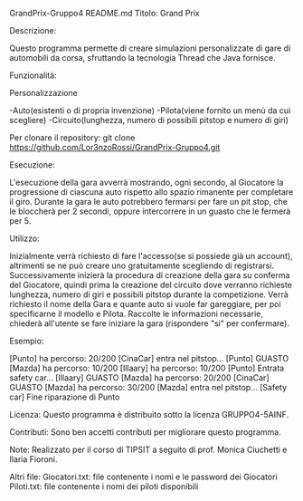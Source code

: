 GrandPrix-Gruppo4 README.md
Titolo: Grand Prix

Descrizione:

Questo programma permette di creare simulazioni personalizzate di gare di automobili da corsa, sfruttando
la tecnologia Thread che Java fornisce.

Funzionalità:

Personalizzazione

-Auto(esistenti o di propria invenzione)
-Pilota(viene fornito un menù da cui scegliere)
-Circuito(lunghezza, numero di possibili pitstop e numero di giri)

Per clonare il repository: git clone https://github.com/Lor3nzoRossi/GrandPrix-Gruppo4.git

Esecuzione:

L'esecuzione della gara avverrà mostrando, ogni secondo, al Giocatore la progressione di ciascuna auto rispetto allo
spazio rimanente per completare il giro.
Durante la gara le auto potrebbero fermarsi per fare un pit stop, che le bloccherà per 2 secondi,
oppure intercorrere in un guasto che le fermerà per 5.

Utilizzo:

Inizialmente verrà richiesto di fare l'accesso(se si possiede già un account), altrimenti se ne
può creare uno gratuitamente scegliendo di registrarsi.
Successivamente inizierà la procedura di creazione della gara su conferma del Giocatore, quindi prima la
creazione del circuito dove verranno richieste lunghezza, numero di giri e possibili pitstop durante la
competizione. Verrà richiesto il nome della Gara e quante auto si vuole far gareggiare, per poi specificarne
il modello e Pilota.
Raccolte le informazioni necessarie, chiederà all'utente se fare iniziare la gara (rispondere "si" per confermare).

Esempio:

[Punto] ha percorso: 20/200
[CinaCar] entra nel pitstop...
[Punto] GUASTO
[Mazda] ha percorso: 10/200
[Illaary] ha percorso: 10/200
[Punto] Entrata safety car...
[Illaary] GUASTO
[Mazda] ha percorso: 20/200
[CinaCar] GUASTO
[Mazda] ha percorso: 30/200
[Mazda] entra nel pitstop...
[Safety car] Fine riparazione di Punto

Licenza:
Questo programma è distribuito sotto la licenza GRUPPO4-5AINF.

Contributi:
Sono ben accetti contributi per migliorare questo programma. 

Note:
Realizzato per il corso di TIPSIT a seguito di prof. Monica Ciuchetti e Ilaria Fioroni.

Altri file:
Giocatori.txt: file contenente i nomi e le password dei Giocatori
Piloti.txt: file contenente i nomi dei piloti disponibili